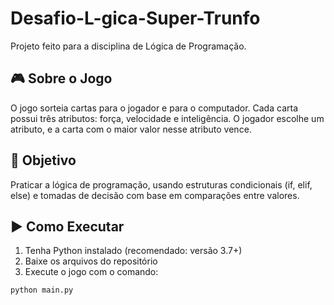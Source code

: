 # Desafio-L-gica-Super-Trunfo

Projeto feito para a disciplina de Lógica de Programação.

## 🎮 Sobre o Jogo

O jogo sorteia cartas para o jogador e para o computador. Cada carta possui três atributos: força, velocidade e inteligência. O jogador escolhe um atributo, e a carta com o maior valor nesse atributo vence.

## 🧠 Objetivo

Praticar a lógica de programação, usando estruturas condicionais (if, elif, else) e tomadas de decisão com base em comparações entre valores.

## ▶️ Como Executar

1. Tenha Python instalado (recomendado: versão 3.7+)
2. Baixe os arquivos do repositório
3. Execute o jogo com o comando:

```bash
python main.py
